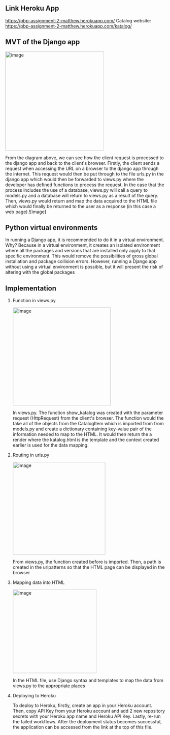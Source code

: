 ## Link Heroku App

https://pbp-assignment-2-matthew.herokuapp.com/
Catalog website: https://pbp-assignment-2-matthew.herokuapp.com/katalog/

## MVT of the Django app

<img width="311" alt="image" src="https://user-images.githubusercontent.com/112454126/190206352-05510c53-3b6e-4c36-845d-576deaf941a4.png">

From the diagram above, we can see how the client request is processed to the django app and back to the client's browser. Firstly, the client sends a request when accessing the URL on a browser to the django app through the internet. This request would then be put through to the file urls.py in the django app which would then be forwarded to views.py where the developer has defined functions to process the request. In the case that the process includes the use of a database,  views.py will call a query to models.py and a database will return to views.py as a result of the query. Then, views.py would return and map the data acquired to the HTML file which would finally be returned to the user as a response (in this case a web page).![image]

## Python virtual environments

In running a Django app, it is recommended to do it in a virtual environment. Why? Because in a virtual environment, it creates an isolated environment where all the packages and versions that are installed only apply to that specific environment. This would remove the possibilities of gross global installation and package collision errors. However, running a Django app without using a virtual environment is possible, but it will present the risk of altering with the global packages

## Implementation

1. Function in views.py
   
   <img width="308" alt="image" src="https://user-images.githubusercontent.com/112454126/190214130-75fc8f88-3278-457c-ab04-03fce813e244.png">
   
   In views.py. The function show_katalog was created with the parameter request (HttpRequest) from the client's browser. The function would the take all of the objects from the CatalogItem which is imported from from models.py and create a dictionary containing key-value pair of the information needed to map to the HTML. It would then return the a render where the katalog.html is the template and the context created earlier is used for the data mapping.

2. Routing in urls.py

   <img width="291" alt="image" src="https://user-images.githubusercontent.com/112454126/190215848-905d8391-2cf4-4aa6-923b-bbd6e3c36760.png">

   From views.py, the function created before is imported. Then, a path is created in the urlpatterns so that the HTML page can be displayed in the browser
   
3. Mapping data into HTML

   <img width="263" alt="image" src="https://user-images.githubusercontent.com/112454126/190216448-5fd13710-8479-44f3-ba7d-e175ae8f581a.png">

   In the HTML file, use Django syntax and templates to map the data from views.py to the appropriate places

4. Deploying to Heroku
   
   To deploy to Heroku, firstly, create an app in your Heroku account. Then, copy API Key from your Heroku account and  add 2 new repository secrets with your Heroku app name and Heroku API Key. Lastly, re-run the failed workflows. After the deployment status becomes successful, the application can be accessed from the link at the top of this file.
